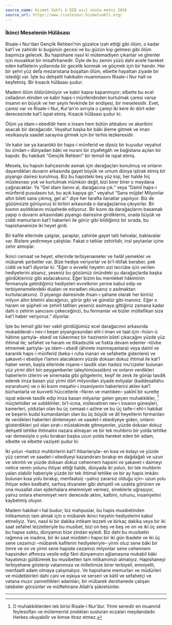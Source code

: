 ```yaml
---
source_name: Hizmet Vakfı & DİB asıl nüsha metni 2016
source_url: https://www.risaleinur.hizmetvakfi.org/
---
```

### İkinci Meselenin Hülâsası
Risale-i Nur’dan Gençlik Rehberi’nin güzelce izah ettiği gibi ölüm, o kadar kat’î ve zahirdir ki bugünün gecesi ve bu güzün kışı gelmesi gibi ölüm başımıza gelecek. Bu hapishane nasıl ki mütemadiyen çıkanlar ve girenler için muvakkat bir misafirhanedir. Öyle de bu zemin yüzü dahi acele hareket eden kafilelerin yollarında bir gecelik konmak ve göçmek için bir handır. Her bir şehri yüz defa mezaristana boşaltan ölüm, elbette hayattan ziyade bir istediği var. İşte bu dehşetli hakikatin muammasını Risale-i Nur hall ve keşfetmiş. Bir kısacık hülâsası şudur:

Madem ölüm öldürülmüyor ve kabir kapısı kapanmıyor; elbette bu ecel celladının elinden ve kabir haps-i münferidinden kurtulmak çaresi varsa insanın en büyük ve her şeyin fevkinde bir endişesi, bir meselesidir. Evet, çaresi var ve Risale-i Nur, Kur’an’ın sırrıyla o çareyi iki kere iki dört eder derecesinde kat’î ispat etmiş. Kısacık hülâsası şudur ki:

Ölüm ya idam-ı ebedîdir hem o insanı hem bütün ahbabını ve akaribini asacak bir darağacıdır. Veyahut başka bir bâki âleme gitmek ve iman vesikasıyla saadet sarayına girmek için bir terhis tezkeresidir.

Ve kabir ise ya karanlıklı bir haps-i münferid ve dipsiz bir kuyudur veyahut bu zindan-ı dünyadan bâki ve nurani bir ziyafetgâh ve bağistana açılan bir kapıdır. Bu hakikati “Gençlik Rehberi” bir temsil ile ispat etmiş.

Mesela, bu hapsin bahçesinde asmak için darağaçları konulmuş ve onların dayandıkları duvarın arkasında gayet büyük ve umum dünya iştirak etmiş bir piyango dairesi kurulmuş. Biz bu hapisteki beş yüz kişi, her halde hiç müstesnası yok ve kurtulmak mümkün değil, bizi birer birer o meydana çağıracaklar: Ya “Gel idam ilanını al, darağacına çık.” veya “Daimî haps-i münferid pusulasını tut, bu açık kapıya gir.” veyahut “Sana müjde! Milyonlar altın bileti sana çıkmış, gel al.” diye her tarafta ilanatlar yapılıyor. Biz de gözümüzle görüyoruz ki birbiri arkasında o darağaçlarına çıkıyorlar. Bir kısmın asıldıklarını müşahede ediyoruz. Bir kısmı da darağaçlarını basamak yapıp o duvarın arkasındaki piyango dairesine girdiklerini, orada büyük ve ciddi memurların kat’î haberleri ile görür gibi bildiğimiz bir sırada, bu hapishanemize iki heyet girdi.

Bir kafile ellerinde çalgılar, şaraplar, zahirde gayet tatlı helvalar, baklavalar var. Bizlere yedirmeye çalıştılar. Fakat o tatlılar zehirlidir, insî şeytanlar içine zehir atmışlar.

İkinci cemaat ve heyet, ellerinde terbiyenameler ve helâl yemekler ve mübarek şerbetler var. Bize hediye veriyorlar ve bi’l-ittifak beraber, pek ciddi ve kat’î diyorlar ki: “Eğer o evvelki heyetin sizi tecrübe için verilen hediyelerini alsanız, yeseniz bu gözümüz önündeki şu darağaçlarda başka gördükleriniz gibi asılacaksınız. Eğer bizim bu memleket hâkiminin fermanıyla getirdiğimiz hediyeleri evvelkinin yerine kabul edip ve terbiyenamelerdeki duaları ve evradları okusanız o asılmaktan kurtulacaksınız. O piyango dairesinde ihsan-ı şahane olarak her biriniz milyon altın biletini alacağınızı, görür gibi ve gündüz gibi inanınız. Eğer o haram ve şüpheli ve zehirli tatlıları yeseniz asılmaya gittiğiniz zamana kadar dahi o zehirin sancısını çekeceğinizi, bu fermanlar ve bizler müttefikan size kat’î haber veriyoruz.” diyorlar.

İşte bu temsil gibi her vakit gördüğümüz ecel darağacının arkasında mukadderat-ı nev-i beşer piyangosundan ehl-i iman ve taat için –hüsn-ü hâtime şartıyla– ebedî ve tükenmez bir hazinenin bileti çıkacağını yüzde yüz ihtimal ile; sefahet ve haram ve itikadsızlık ve fıskta devam edenler –tövbe etmemek şartıyla– ya idam-ı ebedî (âhirete inanmayanlara) veya daimî ve karanlık haps-i münferid (beka-i ruha inanan ve sefahette gidenlere) ve şakavet-i ebediye i’lamını alacaklarını yüzde doksan dokuz ihtimal ile kat’î haber veren, başta ellerinde nişane-i tasdik olan hadsiz mu’cizeler bulunan yüz yirmi dört bin peygamberler (aleyhimüsselâm) ve onların verdikleri haberlerin izlerini ve sinemada gibi gölgelerini, keşif ile zevk ile görüp tasdik ederek imza basan yüz yirmi dört milyondan ziyade evliyalar (kaddesallahu esrarahum) ve o iki kısım meşahir-i insaniyenin haberlerini aklen kat’î bürhanlarla ve kuvvetli hüccetlerle –fikren ve mantıken– yakînî bir surette ispat ederek tasdik edip imza basan milyarlar gelen geçen muhakkikler, [^Hâşiye1] müçtehidler ve sıddıkînler; bi’l-icma, mütevatiren nev-i insanın güneşleri, kamerleri, yıldızları olan bu üç cemaat-i azîme ve bu üç taife-i ehl-i hakikat ve beşerin kudsî kumandanları olan bu üç büyük ve âlî heyetlerin fermanları ile verdikleri haberleri dinlemeyen ve saadet-i ebediyeye giden, onların gösterdikleri yol olan sırat-ı müstakimde gitmeyenler, yüzde doksan dokuz dehşetli tehlike ihtimalini nazara almayan ve bir tek muhbirin bir yolda tehlike var demesiyle o yolu bırakan başka uzun yolda hareket eden bir adam, elbette ve elbette vaziyeti şudur ki:

İki yolun –hadsiz muhbirlerin kat’î ihbarlarıyla– en kısa ve kolayı ve yüzde yüz cennet ve saadet-i ebediyeyi kazandıranı bırakıp en dağdağalı ve uzun ve sıkıntılı ve yüzde doksan dokuz cehennem hapsini ve şakavet-i daimeyi netice veren yolunu ihtiyar ettiği halde, dünyada iki yolun, bir tek muhbirin yalan olabilir haberiyle yüzde bir tek ihtimal tehlike ve bir ay hapis imkânı bulunan kısa yolu bırakıp, menfaatsiz –yalnız zararsız olduğu için– uzun yolu ihtiyar eden bedbaht, sarhoş divaneler gibi dehşetli ve uzakta görünen ve ona musallat olan ejderhalara ehemmiyet vermez, sineklerle uğraşıyor, yalnız onlara ehemmiyet verir derecede aklını, kalbini, ruhunu, insaniyetini kaybetmiş oluyor.

Madem hakikat-i hal budur; biz mahpuslar, bu hapis musibetinden intikamımızı tam almak için o mübarek ikinci heyetin hediyelerini kabul etmeliyiz. Yani, nasıl ki bir dakika intikam lezzeti ve birkaç dakika veya bir iki saat sefahet lezzetleriyle bu musibet, bizi on beş ve beş ve on ve iki üç sene bu hapse soktu, dünyamızı bize zindan eyledi. Biz dahi bu musibetin rağmına ve inadına, bir iki saat müddet-i hapsi bir iki gün ibadete ve iki üç sene cezamızı –mübarek kafilenin hediyeleriyle– yirmi otuz sene bâki bir ömre ve on ve yirmi sene hapiste cezamızı milyonlar sene cehennem hapsinden affımıza vesile edip fâni dünyamızın ağlamasına mukabil bâki hayatımızı güldürerek bu musibetten tam intikamımızı almalıyız. Hapishaneyi terbiyehane gösterip vatanımıza ve milletimize birer terbiyeli, emniyetli, menfaatli adam olmaya çalışmalıyız. Ve hapishane memurları ve müdürleri ve müdebbirleri dahi cani ve eşkıya ve serseri ve kātil ve sefahetçi ve vatana muzır zannettikleri adamları, bir mübarek dershanede çalışan talebeler görsünler ve müftehirane Allah’a şükretsinler.

***

[^Hâşiye1]: O muhakkiklerden tek birisi Risale-i Nur’dur. Yirmi senedir en muannid feylesofları ve mütemerrid zındıkları susturan eczaları meydandadır. Herkes okuyabilir ve kimse itiraz etmez.

